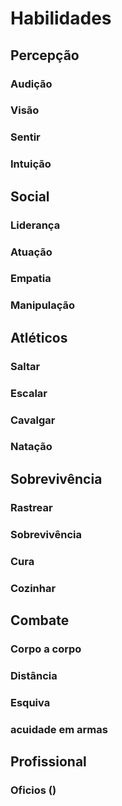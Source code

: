 # Habilidades

## Percepção

### Audição
### Visão
### Sentir
### Intuição

## Social

### Liderança
### Atuação
### Empatia
### Manipulação

## Atléticos

### Saltar
### Escalar
### Cavalgar
### Natação

## Sobrevivência

### Rastrear
### Sobrevivência
### Cura
### Cozinhar

## Combate

### Corpo a corpo
### Distância
### Esquiva
### acuidade em armas

## Profissional

### Oficios ()

